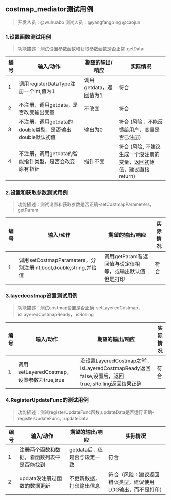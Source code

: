 ## costmap_mediator测试用例
> 开发人员：@wuhuabo 测试人员：@yangfangping @caojun

### 1.设置函数测试用例
> 功能描述：测试设置参数函数和获取参数函数是否正常-getData

| 编号 | 输入/动作                                               | 期望的输出/响应                  | 实际情况 |
| ---- | ------------------------------------------------------- | -------------------------------- | -------- |
| 1    | 调用registerDataType注册一个int,值为1| 调用getdata，返回值为1 | 符合     |
| 2    | 不注册，调用getdata，是否改变输出变量| 不改变 | 符合     |
| 3    | 不注册，调用getdata的double类型，是否输出double默认初值| 输出为0 | 符合 (风险，不能反馈给用户，变量是否已注册)    |
| 4    | 不注册，调用getdata的智能指针类型，是否会改变原有指针| 指针不变 | 符合 (风险, 不建议生成一个没注册的变量，返回初始值，建议直接return)   |

### 2.设置和获取参数测试用例
> 功能描述：测试设置和获取参数是否正确-setCostmapParameters，getParam

| 编号 | 输入/动作                                               | 期望的输出/响应                  | 实际情况 |
| ---- | ------------------------------------------------------- | -------------------------------- | -------- |
| 1    | 调用setCostmapParameters，分别注册int,bool,double,string,并给值| 调用getParam看返回值与设定值相等，或输出默认值但是打印| 符合     |

### 3.layedcostmap设置测试用例
> 功能描述：测试costmap设置是否正确-setLayeredCostmap，isLayeredCostmapReady， isRolling

| 编号 | 输入/动作                                               | 期望的输出/响应                  | 实际情况 |
| ---- | ------------------------------------------------------- | -------------------------------- | -------- |
| 1    | 调用setLayeredCostmap，设置参数为true,true| 没设置LayeredCostmap之前，isLayeredCostmapReady返回false,设置后，返回true,isRolling返回结果正确| 符合     |

### 4.RegisterUpdateFunc的测试用例
> 功能描述：测试registerUpdateFunc函数,updateData是否运行正确-registerUpdateFunc，updateData

| 编号 | 输入/动作                                               | 期望的输出/响应                  | 实际情况 |
| ---- | ------------------------------------------------------- | -------------------------------- | -------- |
| 1    | 注册两个函数和数据，看函数列表中是否能找到| getdata后，值是否与设定一致| 符合     |
| 2    | updata没注册过函数的数据更新| 不更新数据，打印输出信息| 符合（风险：建议返回错误类型，建议使用LOG输出，而不是打印）     |